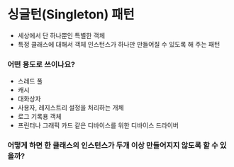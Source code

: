 # 싱글턴(Singleton) 패턴

- 세상에서 단 하나뿐인 특별한 객체
- 특정 클래스에 대해서 객체 인스턴스가 하나만 만들어질 수 있도록 해 주는 패턴

### 어떤 용도로 쓰이나요?

- 스레드 풀
- 캐시
- 대화상자
- 사용자, 레지스트리 설정을 처리하는 개체
- 로그 기록용 객체
- 프린터나 그래픽 카드 같은 디바이스를 위한 디바이스 드라이버

### 어떻게 하면 한 클래스의 인스턴스가 두개 이상 만들어지지 않도록 할 수 있을까?

